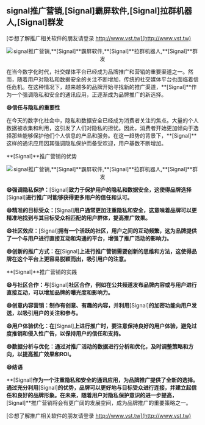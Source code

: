 ## **signal推广营销,**[Signal]**霸屏软件,**[Signal]**拉群机器人,**[Signal]**群发**

[😍想了解推广相关软件的朋友请登录 http://www.vst.tw](http://www.vst.tw)

 <center><img src="https://vst.tw/MP4/tuiguang/png/1.png" alt="signal推广营销,**[Signal]**霸屏软件,**[Signal]**拉群机器人,**[Signal]**群发"></center>

在当今数字化时代，社交媒体平台已经成为品牌推广和营销的重要渠道之一。然而，随着用户对隐私和数据安全的关注不断增加，传统的社交媒体平台也面临着信任危机。在这种情况下，越来越多的品牌开始寻找新的推广渠道，**[Signal]**作为一个强调隐私和安全的通讯应用，正逐渐成为品牌推广的新选择。

**😄信任与隐私的重要性**

在今天的数字化社会中，隐私和数据安全已经成为消费者关注的焦点。大量的个人数据被收集和利用，这引发了人们对隐私的担忧。因此，消费者开始更加倾向于选择那些能够保护他们个人信息的产品和服务。在这一趋势的背景下，**[Signal]**这样的通讯应用因其强调隐私保护而备受欢迎，用户基数不断增加。

**[Signal]**推广营销的优势

 <center><img src="https://vst.tw/MP4/tuiguang/png/7.png" alt="signal推广营销,**[Signal]**霸屏软件,**[Signal]**拉群机器人,**[Signal]**群发"></center>

**😄强调隐私保护：**[Signal]**致力于保护用户的隐私和数据安全，这使得品牌选择**[Signal]**进行推广时能够获得更多用户的信任和认可。**

**😄精准的目标受众：**[Signal]**用户通常更加注重隐私和安全，这意味着品牌可以更精准地找到与其目标受众相匹配的用户群体，提高推广效果。**

**😄社区效应：**[Signal]**拥有一个活跃的社区，用户之间的互动频繁，这为品牌提供了一个与用户进行直接互动和沟通的平台，增强了推广活动的影响力。**

**😄创新的推广方式：在**[Signal]**上进行推广营销需要创新的思维和方法，这使得品牌在这个平台上更容易脱颖而出，吸引用户的注意。**

**[Signal]**推广营销的实践

**😄与社区合作：与**[Signal]**社区合作，例如在公共频道发布品牌内容或与用户进行直接互动，可以增加品牌的曝光度和影响力。**

**😄创意内容营销：制作有创意、有趣的内容，并利用**[Signal]**的加密功能向用户发送，以吸引用户的关注和参与。**

**😄用户体验优化：在**[Signal]**上进行推广时，要注意保持良好的用户体验，避免过度推销和侵入性广告，以保持用户的信任和支持。**

**😄数据分析与优化：通过对推广活动的数据进行分析和优化，及时调整策略和方向，以提高推广效果和ROI。**

**😄结语**

**[Signal]**作为一个注重隐私和安全的通讯应用，为品牌推广提供了全新的选择。通过充分利用**[Signal]**的优势，品牌可以更好地与目标受众进行连接，并建立起信任和良好的品牌形象。在未来，随着用户对隐私保护意识的进一步提高，**[Signal]**推广营销将会有更广阔的发展空间，成为品牌推广的重要策略之一。

[😍想了解推广相关软件的朋友请登录 http://www.vst.tw](http://www.vst.tw)



